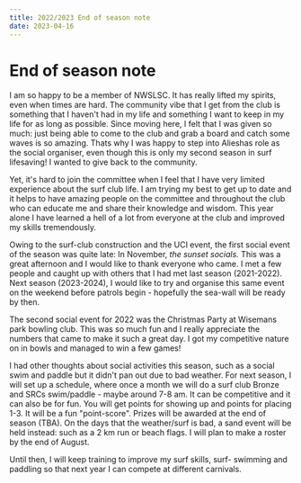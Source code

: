```yaml
---
title: 2022/2023 End of season note
date: 2023-04-16
---
```

# End of season note
I am so happy to be a member of NWSLSC. It has really lifted my spirits, even when times are hard. The community vibe that I get from the club is something that I haven't had in my life and something I want to keep in my life for as long as possible. Since moving here, I felt that I was given so much: just being able to come to the club and grab a board and catch some waves is so amazing. Thats why I was happy to step into Alieshas role as the social organiser, even though this is only my second season in surf lifesaving! I wanted to give back to the community. 

Yet, it's hard to join the committee when I feel that I have very limited experience about the surf club life. I am trying my best to get up to date and it helps to have amazing people on the committee and throughout the club who can educate me and share their knowledge and wisdom. This year alone I have learned a hell of a lot from everyone at the club and improved my skills tremendously. 

Owing to the surf-club construction and the UCI event, the first social event of the season was quite late: In November, *the sunset socials.* This was a great afternoon and I would like to thank everyone who came. I met a few people and caught up with others that I had met last season (2021-2022). Next season (2023-2024), I would like to try and organise this same event on the weekend before patrols begin - hopefully the sea-wall will be ready by then. 

The second social event for 2022 was the Christmas Party at Wisemans park bowling club. This was so much fun and I really appreciate the numbers that came to make it such a great day. I got my competitive nature on in bowls and managed to win a few games!

I had other thoughts about social activities this season, such as a social swim and paddle but it didn't pan out due to bad weather. For next season, I will set up a schedule, where once a month we will do a surf club Bronze and SRCs swim/paddle  - maybe around 7-8 am. It can be competitive and it can also be for fun. You will get points for showing up and points for placing 1-3. It will be a fun "point-score". Prizes will be awarded at the end of season (TBA). On the days that the weather/surf is bad, a sand event will be held instead: such as a 2 km run or beach flags. I will plan to make a roster by the end of August. 

Until then, I will keep training to improve my surf skills, surf- swimming and paddling so that next year I can compete at different carnivals. 
